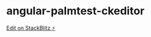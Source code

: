 # angular-palmtest-ckeditor

[Edit on StackBlitz ⚡️](https://stackblitz.com/edit/angular-palmtest-ckeditor)